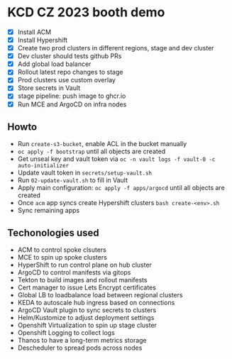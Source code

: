# KCD CZ 2023 booth demo

* [x] Install ACM
* [x] Install Hypershift
* [x] Create two prod clusters in different regions, stage and dev cluster
* [x] Dev cluster should tests github PRs
* [x] Add global load balancer
* [x] Rollout latest repo changes to stage
* [x] Prod clusters use custom overlay
* [x] Store secrets in Vault
* [x] stage pipeline: push image to ghcr.io
* [x] Run MCE and ArgoCD on infra nodes

## Howto

* Run `create-s3-bucket`, enable ACL in the bucket manually
* `oc apply -f bootstrap` until all objects are created
* Get unseal key and vault token via `oc -n vault logs -f vault-0 -c auto-initializer`
* Update vault token in `secrets/setup-vault.sh`
* Run `02-update-vault.sh` to fill in Vault
* Apply main configuration: `oc apply -f apps/argocd` until all objects are created
* Once `acm` app syncs create Hypershift clusters `bash create-<env>.sh`
* Sync remaining apps

## Techonologies used

* ACM to control spoke clsuters
* MCE to spin up spoke clusters
* HyperShift to run control plane on hub cluster
* ArgoCD to control manifests via gitops
* Tekton to build images and rollout manifests
* Cert manager to issue Lets Encrypt certificates
* Global LB to loadbalance load between regional clusters
* KEDA to autoscale hub ingress based on connections
* ArgoCD Vault plugin to sync secrets to clusters
* Helm/Kustomize to adjust deployment settings
* Openshift Virtualization to spin up stage cluster
* Openshift Logging to collect logs
* Thanos to have a long-term metrics storage
* Descheduler to spread pods across nodes
